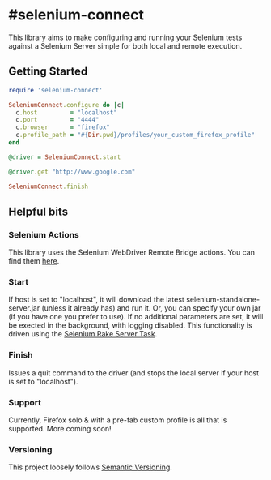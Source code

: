 #selenium-connect
===============

This library aims to make configuring and running your Selenium tests against a Selenium Server simple for both local and remote execution.

## Getting Started
```ruby
require 'selenium-connect'

SeleniumConnect.configure do |c|
  c.host         = "localhost"
  c.port         = "4444"
  c.browser      = "firefox"
  c.profile_path = "#{Dir.pwd}/profiles/your_custom_firefox_profile"
end

@driver = SeleniumConnect.start

@driver.get "http://www.google.com"

SeleniumConnect.finish
```  

## Helpful bits

### Selenium Actions  
This library uses the Selenium WebDriver Remote Bridge actions. You can find them [here](http://www.ruby-doc.org/gems/docs/b/bbc-selenium-webdriver-1.17.0/Selenium/WebDriver/Remote/Bridge.html).  

### Start  
If host is set to "localhost", it will download the latest selenium-standalone-server.jar (unless it already has) and run it. Or, you can specify your own jar (if you have one you prefer to use). If no additional parameters are set, it will be exected in the background, with logging disabled. This functionality is driven using the [Selenium Rake Server Task](http://selenium.googlecode.com/svn/trunk/docs/api/rb/Selenium/Rake/ServerTask.html). 

### Finish  
Issues a quit command to the driver (and stops the local server if your host is set to "localhost").  

### Support  
Currently, Firefox solo & with a pre-fab custom profile is all that is supported. More coming soon!  

### Versioning  
This project loosely follows [Semantic Versioning](http://semver.org/).

